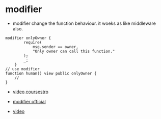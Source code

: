 # modifier

* modifier change the function behaviour. it woeks as like middleware also.

```sol
modifier onlyOwner {
        require(
            msg.sender == owner,
            "Only owner can call this function."
        );
        _;
    }
// use modifier
function human() view public onlyOwner {
    //
}
```

* [video coursestro](https://coursetro.com/posts/code/101/Solidity-Modifier-Tutorial---Control-Functions-with-Modifiers)

* [modifier official](https://solidity.readthedocs.io/en/latest/contracts.html#function-modifiers)
* [video](https://youtu.be/qkBAwyJWjLA?list=PLL5pYVd8AWtQJ3Ne1nkBbrQpD7L8C36SF&t=397)
